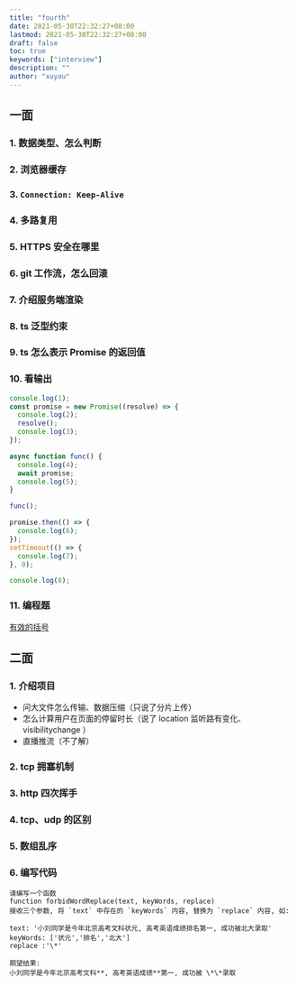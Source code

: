 ```yaml
---
title: "fourth"
date: 2021-05-30T22:32:27+08:00
lastmod: 2021-05-30T22:32:27+08:00
draft: false
toc: true
keywords: ["interview"]
description: ""
author: "xuyou"
---
```


## 一面

### 1. 数据类型、怎么判断

### 2. 浏览器缓存

### 3. `Connection: Keep-Alive`

### 4. 多路复用

### 5. HTTPS 安全在哪里

### 6. git 工作流，怎么回滚

### 7. 介绍服务端渲染

### 8. ts 泛型约束

### 9. ts 怎么表示 Promise 的返回值

### 10. 看输出

```js
console.log(1);
const promise = new Promise((resolve) => {
  console.log(2);
  resolve();
  console.log(3);
});

async function func() {
  console.log(4);
  await promise;
  console.log(5);
}

func();

promise.then(() => {
  console.log(6);
});
setTimeout(() => {
  console.log(7);
}, 0);

console.log(8);
```

### 11. 编程题

[有效的括号](https://leetcode-cn.com/problems/valid-parentheses/)

## 二面

### 1. 介绍项目

- 问大文件怎么传输、数据压缩（只说了分片上传）
- 怎么计算用户在页面的停留时长（说了 location 监听路有变化、visibilitychange ）
- 直播推流（不了解）

### 2. tcp 拥塞机制

### 3. http 四次挥手

### 4. tcp、udp 的区别

### 5. 数组乱序

### 6. 编写代码

```
请编写一个函数
function forbidWordReplace(text, keyWords, replace)
接收三个参数, 将 `text` 中存在的 `keyWords` 内容, 替换为 `replace` 内容, 如:

text: '小刘同学是今年北京高考文科状元, 高考英语成绩排名第一, 成功被北大录取'
keyWords: ['状元','排名','北大']
replace :'\*'

期望结果:
小刘同学是今年北京高考文科**, 高考英语成绩**第一, 成功被 \*\*录取
```
